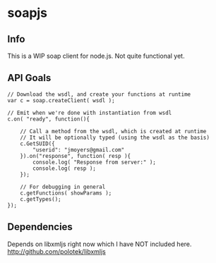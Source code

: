soapjs
======

Info
----

This is a WIP soap client for node.js. Not quite functional yet.

API Goals
----------

    // Download the wsdl, and create your functions at runtime
    var c = soap.createClient( wsdl );

    // Emit when we're done with instantiation from wsdl
    c.on( "ready", function(){
    
        // Call a method from the wsdl, which is created at runtime
        // It will be optionally typed (using the wsdl as the basis)
        c.GetSUID({
            "userid": "jmoyers@gmail.com"
        }).on("response", function( resp ){
            console.log( "Response from server:" );
            console.log( resp );
        });
    
        // For debugging in general
        c.getFunctions( showParams );
        c.getTypes();
    });

Dependencies
-------------

Depends on libxmljs right now which I have NOT included here.
http://github.com/polotek/libxmljs